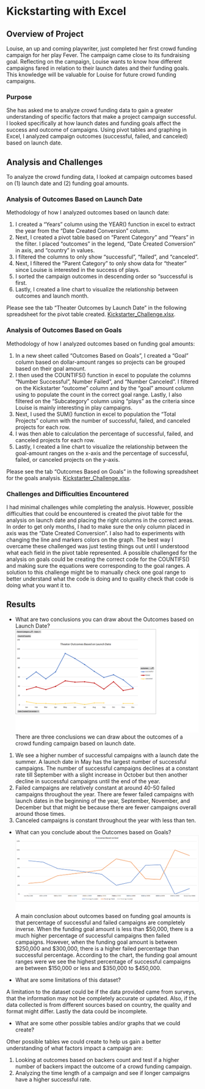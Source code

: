 # Kickstarting with Excel

## Overview of Project

Louise, an up and coming playwriter, just completed her first crowd funding campaign for her play Fever. The campaign came close to its fundraising goal. Reflecting on the campaign, Louise wants to know how different campaigns fared in relation to their launch dates and their funding goals. This knowledge will be valuable for Louise for future crowd funding campaigns. 

### Purpose

She has asked me to analyze crowd funding data to gain a greater understanding of specific factors that make a project campaign successful. I looked specifically at how launch dates and funding goals affect the success and outcome of campaigns. Using pivot tables and graphing in Excel, I analyzed campaign outcomes (successful, failed, and canceled) based on launch date. 

## Analysis and Challenges
To analyze the crowd funding data, I looked at campaign outcomes based on (1) launch date and (2) funding goal amounts.  

### Analysis of Outcomes Based on Launch Date
Methodology of how I analyzed outcomes based on launch date: 
1.	I created a “Years” column using the YEAR() function in excel to extract the year from the “Date Created Conversion” column. 
2.	Next, I created a pivot table based on “Parent Category” and “Years” in the filter. I placed “outcomes” in the legend, “Date Created Conversion” in axis, and “country” in values. 
3.	I filtered the columns to only show “successful”, “failed”, and “canceled”. 
4.	Next, I filtered the “Parent Category” to only show data for “theater” since Louise is interested in the success of plays. 
5.	I sorted the campaign outcomes in descending order so “successful is first. 
6.	Lastly, I created a line chart to visualize the relationship between outcomes and launch month. 

Please see the tab “Theater Outcomes by Launch Date” in the following spreadsheet for the pivot table created. [Kickstarter_Challenge.xlsx](Kickstarter_Challenge.xlsx).

### Analysis of Outcomes Based on Goals
Methodology of how I analyzed outcomes based on funding goal amounts: 
1.	In a new sheet called “Outcomes Based on Goals”, I created a “Goal” column based on dollar-amount ranges so projects can be grouped based on their goal amount. 
2.	I then used the COUNTIFS() function in excel to populate the columns “Number Successful”, Number Failed”, and “Number Canceled”. I filtered on the Kickstarter “outcome” column and by the “goal” amount column using to populate the count in the correct goal range. Lastly, I also filtered on the “Subcategory” column using “plays” as the criteria since Louise is mainly interesting in play campaigns. 
3.	Next, I used the SUM() function in excel to population the “Total Projects” column with the number of successful, failed, and canceled projects for each row. 
4.	I was then able to calculation the percentage of successful, failed, and canceled projects for each row. 
5.	Lastly, I created a line chart to visualize the relationship between the goal-amount ranges on the x-axis and the percentage of successful, failed, or canceled projects on the y-axis. 

Please see the tab “Outcomes Based on Goals” in the following spreadsheet for the goals analysis. [Kickstarter_Challenge.xlsx](Kickstarter_Challenge.xlsx).

### Challenges and Difficulties Encountered
I had minimal challenges while completing the analysis. However, possible difficulties that could be encountered is created the pivot table for the analysis on launch date and placing the right columns in the correct areas. In order to get only months, I had to make sure the only column placed in axis was the “Date Created Conversion”. I also had to experiments with changing the line and markers colors on the graph. The best way I overcame these challenged was just testing things out until I understood what each field in the pivot table represented. A possible challenged for the analysis on goals could be creating the correct code for the COUNTIFS() and making sure the equations were corresponding to the goal ranges. A solution to this challenge might be to manually check one goal range to better understand what the code is doing and to quality check that code is doing what you want it to. 

## Results
- What are two conclusions you can draw about the Outcomes based on Launch Date?
![Theater_Outcomes_vs_Launch](Resources/Theater_Outcomes_vs_Launch.png)
There are three conclusions we can draw about the outcomes of a crowd funding campaign based on launch date. 
1.	We see a higher number of successful campaigns with a launch date the summer. A launch date in May has the largest number of successful campaigns. The number of successful campaigns declines at a constant rate till September with a slight increase in October but then another decline in successful campaigns until the end of the year. 
2.	Failed campaigns are relatively constant at around 40-50 failed campaigns throughout the year. There are fewer failed campaigns with launch dates in the beginning of the year, September, November, and December but that might be because there are fewer campaigns overall around those times. 
3.	Canceled campaigns is constant throughout the year with less than ten.

- What can you conclude about the Outcomes based on Goals?
![Outcomes_vs_Goals](Resources/Outcomes_vs_Goals.png)
A main conclusion about outcomes based on funding goal amounts is that percentage of successful and failed campaigns are completely inverse. When the funding goal amount is less than $50,000, there is a much higher percentage of successful campaigns then failed campaigns. However, when the funding goal amount is between $250,000 and $300,000, there is a higher failed percentage than successful percentage. According to the chart, the funding goal amount ranges were we see the highest percentage of successful campaigns are between $150,000 or less and $350,000 to $450,000. 

- What are some limitations of this dataset?

A limitation to the dataset could be if the data provided came from surveys, that the information may not be completely accurate or updated. Also, if the data collected is from different sources based on country, the quality and format might differ. Lastly the data could be incomplete.  

- What are some other possible tables and/or graphs that we could create?

Other possible tables we could create to help us gain a better understanding of what factors impact a campaign are: 
1.	Looking at outcomes based on backers count and test if a higher number of backers impact the outcome of a crowd funding campaign. 
2.	Analyzing the time length of a campaign and see if longer campaigns have a higher successful rate.  


